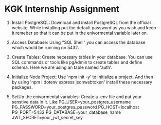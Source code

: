 
# KGK Internship Assignment

1. Install PostgreSQL: Download and install PostgreSQL from the official website. While installing put the default password as you wish and keep it remeber so that it can be put in the enivormental variable later on.

2. Access Database: Using "SQL Shell" you can access the database which would be running on 5432.

2. Create Tables: Create necessary tables in your database. You can use SQL commands or tools like pgAdmin to create tables and define schema. Here we are using an table named 'auth'.

3. Initialize Node Project: Use 'npm init -y' to initialize a project. And then by using 'npm i dotenv express jsonwebtoken' install these necessary packages.

4. SetUp the enivormental variables: Create a .env file and put your senstive data in it. Like
PG_USER=your_postgres_username
PG_PASSWORD=your_postgres_password
PG_HOST=localhost
PG_PORT=5432
PG_DATABASE=your_database_name
JWT_SECRET=your_jwt_secret_key